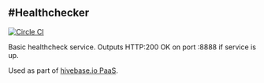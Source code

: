 #Healthchecker
---

[![Circle CI](https://circleci.com/gh/LukeAtherton/healthchecker.svg?style=svg)](https://circleci.com/gh/LukeAtherton/healthchecker)

Basic healthcheck service. Outputs HTTP:200 OK on port :8888 if service is up.

Used as part of [hivebase.io PaaS]().